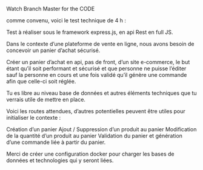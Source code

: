 Watch Branch Master for the CODE

comme convenu, voici le test technique de 4 h :

Test à réaliser sous le framework express.js, en api Rest en full JS.



Dans le contexte d’une plateforme de vente en ligne, nous avons besoin de concevoir un panier d’achat sécurisé.



Créer un panier d’achat en api, pas de front, d’un site e-commerce, le but étant qu’il soit performant et sécurisé et que personne ne puisse l’éditer sauf la personne en cours et une fois validé qu’il génère une commande afin que celle-ci soit réglée.



Tu es libre au niveau base de données et autres éléments techniques que tu verrais utile de mettre en place.



Voici les routes attendues, d’autres potentielles peuvent être utiles pour initialiser le contexte :



Création d’un panier
Ajout / Suppression d’un produit au panier
Modification de la quantité d’un produit au panier
Validation du panier et génération d’une commande liée à partir du panier.


Merci de créer une configuration docker pour charger les bases de données et technologies qui y seront liées.

